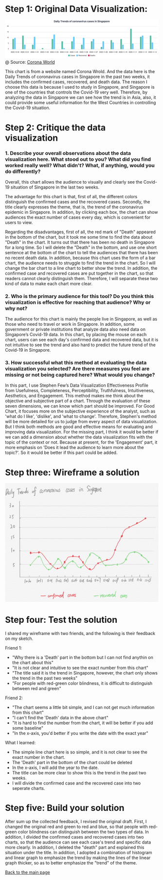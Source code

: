 # Step 1: Original Data Visualization:

![Image text](example.png)
@ Source: [Corona World](https://coronaworld.info/country/Singapore)

This chart is from a website named Corona Wrold. And the data here is the Daily Trends of coronavirus cases in Singapore in the past two weeks, it includes the confirmed cases, recovered, and death data. The reason I choose this data is because I used to study in Singapore, and Singapore is one of the countries that controls the Covid-19 very well. Therefore, by analyzing the data in Singapore we can see how the trend is in Asia, also, it could provide some useful information for the West Countries in controlling the Covid-19 situation.

# Step 2: Critique the data visualization

### 1. Describe your overall observations about the data visualization here. What stood out to you? What did you find worked really well? What didn't? What, if anything, would you do differently?
Overall, this chart allows the audience to visually and clearly see the Covid-19 situation of Singapore in the last two weeks. 

The advantage for this chart is that, first of all, the different colors distinguish the confirmed cases and the recovered cases. Secondly, the title clearly expresses the theme, that is, the trend of the coronavirus epidemic in Singapore. In addition, by clicking each box, the chart can show audiences the exact number of cases every day, which is convenient for users to view. 

Regarding the disadvantages, first of all, the red mark of "Death" appeared in the bottom of the chart, but it took me some time to find the data about "Death" in the chart. It turns out that there has been no death in Singapore for a long time. So I will delete the "Death" in the bottom, and use one short sentence at the bottom of the chart to tell the audiences that there has been no recent death data. In addition, because this chart uses the form of a bar chart, the audience needs to struggle to find the trend in the chart. So I will change the bar chart to a line chart to better show the trend. In addition, the confirmed case and recovered cases are put together in the chart, so that readers cannot clearly distinguish them. Therefore, I will separate these two kind of data to make each chart more clear.

### 2. Who is the primary audience for this tool? Do you think this visualization is effective for reaching that audience? Why or why not? 
The audience for this chart is mainly the people live in Singapore, as well as those who need to travel or work in Singapore. In addition, some government or private institutions that analyze data also need data on Singapore’s Covid-19 data. In this chart, by placing the mouse on each chart, users can see each day's confirmed data and recovered data, but it is not intuitive to see the trend and also hard to predict the future trend of the Covid-19 in Singapore.

### 3. How successful what this method at evaluating the data visualization you selected? Are there measures you feel are missing or not being captured here? What would you change?
In this part, I use Stephen Few’s Data Visualization Effectiveness Profile from Usefulness, Completeness, Perceptibility, Truthfulness, Intuitiveness, Aesthetics, and Engagement. This method makes me think about the objective and subjective part of a chart. Through the evaluation of these seven dimensions, we can know which part should be improved. For Good Chart, it focuses more on the subjective experience of the analyst, such as 'what do I like', 'dislike', and 'what to change'. Therefore, Stephen's method will be more detailed for us to judge from every aspect of data visualization. But I think both methods are good and effective means for evaluating and improving data visualization. For the missing part, I think it would be better if we can add a dimension about whether the data visualization fits with the topic of the context or not. Because at present, for the 'Engagement' part, it more emphasis on 'Does it lead the audience to learn more about the topic?'. So it would be better if this part could be added.

# Step three: Wireframe a solution
![Image text](first.png)

# Step four: Test the solution
I shared my wireframe with two friends, and the following is their feedback on my sketch. 

Friend 1:
- "Why there is a 'Death' part in the bottom but I can not find anythin on the chart about this"
- "It is not clear and intuitive to see the exact number from this chart"
- "The title said it is the trend in Singapore, however, the chart only shows the trend in the past two weeks"
- "For people with red-green color blindness, it is difficult to distinguish between red and green"

Friend 2:
- "The chart seems a little bit simple, and I can not get much information from this chart"
- "I can't find the 'Death' data in the above chart"
- "It is hard to find the number from the chart, it will be better if you add some baseline"
- "In the x-axis, you'd better if you write the date with the exact year"

What I learned:
- The simple line chart here is so simple, and it is not clear to see the exact number in the chart.
- The 'Death' part in the bottom of the chart could be deleted
- In the x-axis, I will add the year to the date.
- The title can be more clear to show this is the trend in the past two weeks.
- I will divide the confirmed case and the recovered case into two seperate charts.

# Step five: Build your solution
<div class="flourish-embed flourish-chart" data-src="visualisation/4345718"><script src="https://public.flourish.studio/resources/embed.js"></script></div><div class="flourish-embed flourish-chart" data-src="visualisation/4346651"><script src="https://public.flourish.studio/resources/embed.js"></script></div>

After sum up the collected feedback, I revised the original draft. First, I changed the original red and green to red and blue, so that people with red-green color blindness can distinguish between the two types of data. In addition, I divided the confirmed cases and recovered cases into two charts, so that the audience can see each case's trend and specific data more clearly. In addition, I deleted the "death" part and explained this situation under the title. In addition, I adopted a combination of histogram and linear graph to emphasize the trend by making the lines of the linear graph thicker, so as to better emphasize the "trend" of the theme.


[Back to the main page](/README.md)
